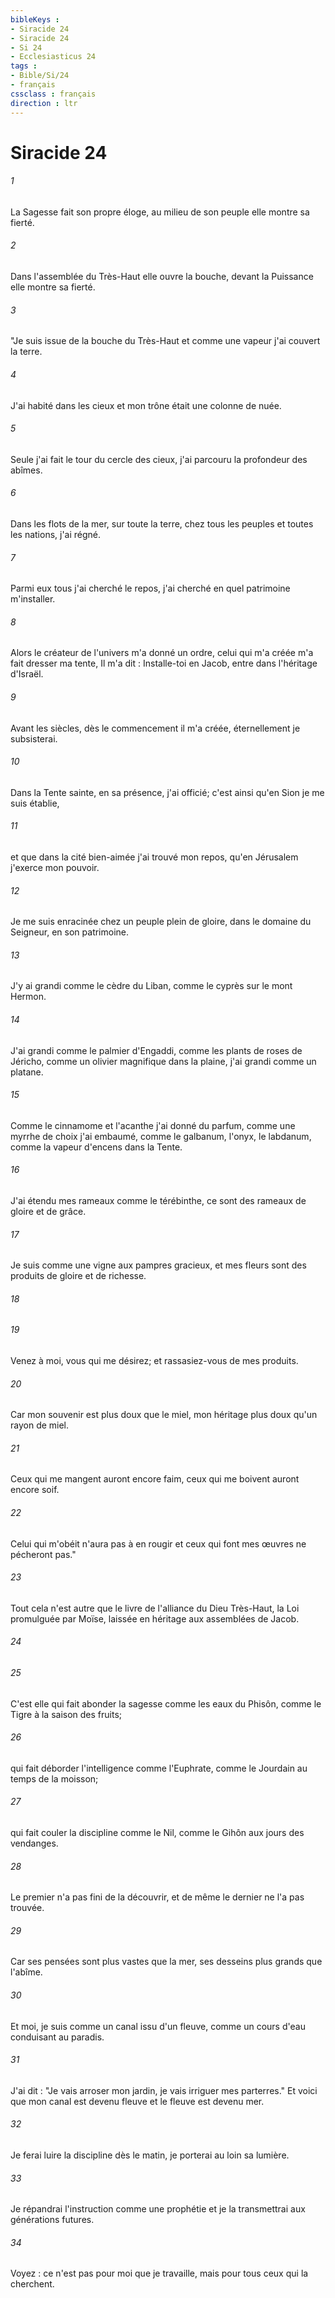 ```yaml
---
bibleKeys : 
- Siracide 24
- Siracide 24
- Si 24
- Ecclesiasticus 24
tags : 
- Bible/Si/24
- français
cssclass : français
direction : ltr
---
```


# Siracide 24

###### 1
La Sagesse fait son propre éloge, au milieu de son peuple elle montre sa fierté.
###### 2
Dans l'assemblée du Très-Haut elle ouvre la bouche, devant la Puissance elle montre sa fierté.
###### 3
"Je suis issue de la bouche du Très-Haut et comme une vapeur j'ai couvert la terre.
###### 4
J'ai habité dans les cieux et mon trône était une colonne de nuée.
###### 5
Seule j'ai fait le tour du cercle des cieux, j'ai parcouru la profondeur des abîmes.
###### 6
Dans les flots de la mer, sur toute la terre, chez tous les peuples et toutes les nations, j'ai régné.
###### 7
Parmi eux tous j'ai cherché le repos, j'ai cherché en quel patrimoine m'installer.
###### 8
Alors le créateur de l'univers m'a donné un ordre, celui qui m'a créée m'a fait dresser ma tente, Il m'a dit : Installe-toi en Jacob, entre dans l'héritage d'Israël.
###### 9
Avant les siècles, dès le commencement il m'a créée, éternellement je subsisterai.
###### 10
Dans la Tente sainte, en sa présence, j'ai officié; c'est ainsi qu'en Sion je me suis établie,
###### 11
et que dans la cité bien-aimée j'ai trouvé mon repos, qu'en Jérusalem j'exerce mon pouvoir.
###### 12
Je me suis enracinée chez un peuple plein de gloire, dans le domaine du Seigneur, en son patrimoine.
###### 13
J'y ai grandi comme le cèdre du Liban, comme le cyprès sur le mont Hermon.
###### 14
J'ai grandi comme le palmier d'Engaddi, comme les plants de roses de Jéricho, comme un olivier magnifique dans la plaine, j'ai grandi comme un platane.
###### 15
Comme le cinnamome et l'acanthe j'ai donné du parfum, comme une myrrhe de choix j'ai embaumé, comme le galbanum, l'onyx, le labdanum, comme la vapeur d'encens dans la Tente.
###### 16
J'ai étendu mes rameaux comme le térébinthe, ce sont des rameaux de gloire et de grâce.
###### 17
Je suis comme une vigne aux pampres gracieux, et mes fleurs sont des produits de gloire et de richesse.
###### 18

###### 19
Venez à moi, vous qui me désirez; et rassasiez-vous de mes produits.
###### 20
Car mon souvenir est plus doux que le miel, mon héritage plus doux qu'un rayon de miel.
###### 21
Ceux qui me mangent auront encore faim, ceux qui me boivent auront encore soif.
###### 22
Celui qui m'obéit n'aura pas à en rougir et ceux qui font mes œuvres ne pécheront pas."
###### 23
Tout cela n'est autre que le livre de l'alliance du Dieu Très-Haut, la Loi promulguée par Moïse, laissée en héritage aux assemblées de Jacob.
###### 24

###### 25
C'est elle qui fait abonder la sagesse comme les eaux du Phisôn, comme le Tigre à la saison des fruits;
###### 26
qui fait déborder l'intelligence comme l'Euphrate, comme le Jourdain au temps de la moisson;
###### 27
qui fait couler la discipline comme le Nil, comme le Gihôn aux jours des vendanges.
###### 28
Le premier n'a pas fini de la découvrir, et de même le dernier ne l'a pas trouvée.
###### 29
Car ses pensées sont plus vastes que la mer, ses desseins plus grands que l'abîme.
###### 30
Et moi, je suis comme un canal issu d'un fleuve, comme un cours d'eau conduisant au paradis.
###### 31
J'ai dit : "Je vais arroser mon jardin, je vais irriguer mes parterres." Et voici que mon canal est devenu fleuve et le fleuve est devenu mer.
###### 32
Je ferai luire la discipline dès le matin, je porterai au loin sa lumière.
###### 33
Je répandrai l'instruction comme une prophétie et je la transmettrai aux générations futures.
###### 34
Voyez : ce n'est pas pour moi que je travaille, mais pour tous ceux qui la cherchent.
